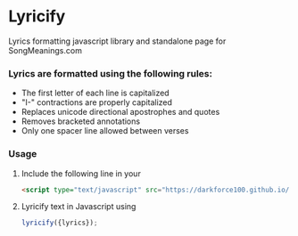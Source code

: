 # Lyricify
Lyrics formatting javascript library and standalone page for SongMeanings.com

### Lyrics are formatted using the following rules:
* The first letter of each line is capitalized
* "I-" contractions are properly capitalized
* Replaces unicode directional apostrophes and quotes
* Removes bracketed annotations
* Only one spacer line allowed between verses

### Usage
1. Include the following line in your <head>

   ```html
   <script type="text/javascript" src="https://darkforce100.github.io/Lyricify/lyricify.js"></script>
   ```

2. Lyricify text in Javascript using
   ```javascript
   lyricify({lyrics});
   ```